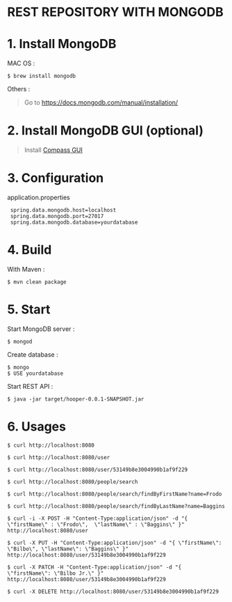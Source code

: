 REST REPOSITORY WITH MONGODB
============================

# 1. Install MongoDB

MAC OS :

    $ brew install mongodb

Others : 

>Go to https://docs.mongodb.com/manual/installation/

# 2. Install MongoDB GUI (optional)

> Install [Compass GUI](https://www.mongodb.com/download-center?filter=enterprise&utm_source=google&utm_campaign=EMEA_France_CorpEntOnly_Brand_Alpha_FM&utm_keyword=compass%20mongodb&utm_device=c&utm_network=g&utm_medium=cpc&utm_creative=197732053115&utm_matchtype=e&_bt=197732053115&_bk=compass%20mongodb&_bm=e&_bn=g&jmp=search&gclid=Cj0KEQjwhMjKBRDjxb31j-aesI4BEiQA7ivN-OeZ_Ze0ffuqYphUVStr06IQsB4MI6e9cibID-TTvegaAhFP8P8HAQ#compass)

# 3. Configuration

application.properties
``` 
 spring.data.mongodb.host=localhost
 spring.data.mongodb.port=27017
 spring.data.mongodb.database=yourdatabase
 ```

# 4. Build 

With Maven :

    $ mvn clean package

# 5. Start

Start MongoDB server :

    $ mongod

Create database :

    $ mongo
    $ USE yourdatabase

Start REST API :

    $ java -jar target/hooper-0.0.1-SNAPSHOT.jar

# 6. Usages

    $ curl http://localhost:8080
    
    $ curl http://localhost:8080/user
    
    $ curl http://localhost:8080/user/53149b8e3004990b1af9f229
    
    $ curl http://localhost:8080/people/search
    
    $ curl http://localhost:8080/people/search/findByFirstName?name=Frodo
    
    $ curl http://localhost:8080/people/search/findByLastName?name=Baggins
    
    $ curl -i -X POST -H "Content-Type:application/json" -d "{  \"firstName\" : \"Frodo\",  \"lastName\" : \"Baggins\" }" http://localhost:8080/user
    
    $ curl -X PUT -H "Content-Type:application/json" -d "{ \"firstName\": \"Bilbo\", \"lastName\": \"Baggins\" }" http://localhost:8080/user/53149b8e3004990b1af9f229
    
    $ curl -X PATCH -H "Content-Type:application/json" -d "{ \"firstName\": \"Bilbo Jr.\" }" http://localhost:8080/user/53149b8e3004990b1af9f229
    
    $ curl -X DELETE http://localhost:8080/user/53149b8e3004990b1af9f229
